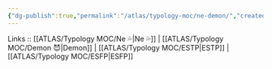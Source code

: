 ```yaml
---
{"dg-publish":true,"permalink":"/atlas/typology-moc/ne-demon/","created":"","updated":"2023-02-26T16:55:10.127+01:00"}
---
```


Links :: [[ATLAS/Typology MOC/Ne 💦\|Ne 💦]] | [[ATLAS/Typology MOC/Demon 😈\|Demon]] | [[ATLAS/Typology MOC/ESTP\|ESTP]] | [[ATLAS/Typology MOC/ESFP\|ESFP]]

